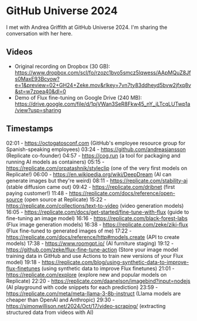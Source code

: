 # GitHub Universe 2024

I met with Andrea Griffith at GitHub Universe 2024. I'm sharing the conversation with her here.

## Videos

- Original recording on Dropbox (30 GB): https://www.dropbox.com/scl/fo/rzozc1bvo5smcz5lqwess/AApMQuZ8Jfs0MaxE93Bcyow?e=1&preview=02+GH24+Zeke.mov&rlkey=7vn7ty83ddheyd5bvw2jfxq8v&st=w7zpea40&dl=0
- Demo of Flux fine-tuning on Google Drive (240 MB): https://drive.google.com/file/d/1pjVWan3SeR8Fkw45_nY_jLTcqLUTwp1a/view?usp=sharing

## Timestamps

02:01 - https://octogatosconf.com (GitHub's employee resource group for Spanish-speaking employees)
03:24 - https://github.com/andreasjansson (Replicate co-founder)
04:57 - https://cog.run (a tool for packaging and running AI models as containers)
05:15 - https://replicate.com/orpatashnik/styleclip (one of the very first models on Replicate!)
06:00 - https://en.wikipedia.org/wiki/DeepDream (AI can generate images but they're weird)
08:11 - https://replicate.com/stability-ai (stable diffusion came out)
09:42 - https://replicate.com/dribnet (first paying customer!)
11:48 - https://replicate.com/docs/reference/open-source (open source at Replicate)
15:22 - https://replicate.com/collections/text-to-video (video generation models)
16:05 - https://replicate.com/docs/get-started/fine-tune-with-flux (guide to fine-tuning an image model)
16:16 - https://replicate.com/black-forest-labs (Flux image generation models)
16:38 - https://replicate.com/zeke/ziki-flux (Flux fine-tuned to generated images of me)
17:22 - https://replicate.com/docs/reference/http#models.create (API to create models)
17:38 - https://www.roomgpt.io/ (AI furniture staging)
19:12 - https://github.com/zeke/flux-fine-tune-action (Store your image model training data in GitHub and use Actions to train new versions of your Flux model)
19:18 - https://replicate.com/blog/using-synthetic-data-to-improve-flux-finetunes (using synthetic data to improve Flux finetunes)
21:01 - https://replicate.com/explore (explore new and popular models on Replicate)
22:20 - https://replicate.com/daanelson/imagebind?input=nodejs (AI playground with code snippets for each prediction)
23:59 - https://replicate.com/meta/meta-llama-3-8b-instruct (Llama models are cheaper than OpenAI and Anthropic)
29:30 - https://simonwillison.net/2024/Oct/17/video-scraping/ (extracting structured data from videos with AI)